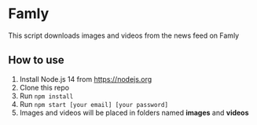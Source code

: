 # Famly
This script downloads images and videos from the news feed on Famly
## How to use
1. Install Node.js 14 from https://nodejs.org
2. Clone this repo
3. Run `npm install`
4. Run `npm start [your email] [your password]`
5. Images and videos will be placed in folders named **images** and **videos**

